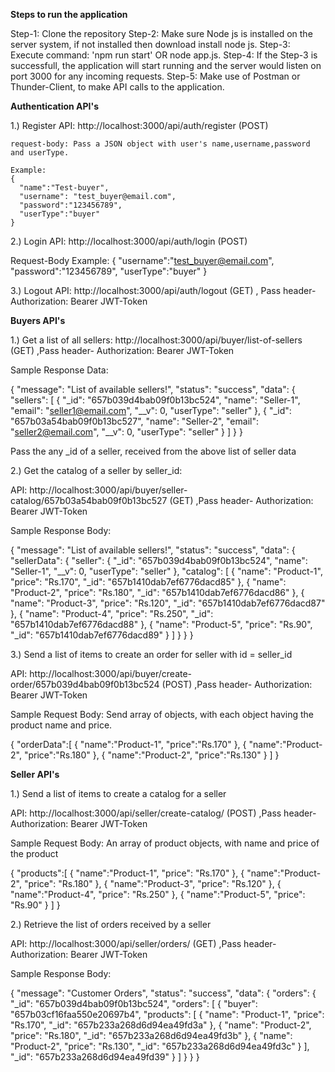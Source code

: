 **Steps to run the application**

Step-1: Clone the repository
Step-2: Make sure Node js is installed on the server system, if not installed then download install node js.
Step-3: Execute command: 'npm run start' OR node app.js.
Step-4: If the Step-3 is successfull, the application will start running and the server would listen on port 3000 for any incoming requests.
Step-5: Make use of Postman or Thunder-Client, to make API calls to the application.

**Authentication API's**

1.) Register API: http://localhost:3000/api/auth/register  (POST)

    request-body: Pass a JSON object with user's name,username,password and userType.

    Example: 
    {
      "name":"Test-buyer",
      "username": "test_buyer@email.com",
      "password":"123456789",
      "userType":"buyer"
    }

2.) Login API: http://localhost:3000/api/auth/login  (POST)

  Request-Body Example:
  {
    "username":"test_buyer@email.com",
    "password":"123456789",
    "userType":"buyer"
  }

3.) Logout API: http://localhost:3000/api/auth/logout (GET)   , Pass header- Authorization: Bearer JWT-Token

**Buyers API's**

1.) Get a list of all sellers: http://localhost:3000/api/buyer/list-of-sellers  (GET)  ,Pass header- Authorization: Bearer JWT-Token

Sample Response Data:

{
  "message": "List of available sellers!",
  "status": "success",
  "data": {
    "sellers": [
      {
        "_id": "657b039d4bab09f0b13bc524",
        "name": "Seller-1",
        "email": "seller1@email.com",
        "__v": 0,
        "userType": "seller"
      },
      {
        "_id": "657b03a54bab09f0b13bc527",
        "name": "Seller-2",
        "email": "seller2@email.com",
        "__v": 0,
        "userType": "seller"
      }
    ]
  }
}

Pass the any _id of a seller, received from the above list of seller data

2.) Get the catalog of a seller by seller_id:  

API: http://localhost:3000/api/buyer/seller-catalog/657b03a54bab09f0b13bc527   (GET)  ,Pass header- Authorization: Bearer JWT-Token

Sample Response Body:

{
  "message": "List of available sellers!",
  "status": "success",
  "data": {
    "sellerData": {
      "seller": {
        "_id": "657b039d4bab09f0b13bc524",
        "name": "Seller-1",
        "__v": 0,
        "userType": "seller"
      },
      "catalog": [
        {
          "name": "Product-1",
          "price": "Rs.170",
          "_id": "657b1410dab7ef6776dacd85"
        },
        {
          "name": "Product-2",
          "price": "Rs.180",
          "_id": "657b1410dab7ef6776dacd86"
        },
        {
          "name": "Product-3",
          "price": "Rs.120",
          "_id": "657b1410dab7ef6776dacd87"
        },
        {
          "name": "Product-4",
          "price": "Rs.250",
          "_id": "657b1410dab7ef6776dacd88"
        },
        {
          "name": "Product-5",
          "price": "Rs.90",
          "_id": "657b1410dab7ef6776dacd89"
        }
      ]
    }
  }
}

3.) Send a list of items to create an order for seller with id = seller_id

API: http://localhost:3000/api/buyer/create-order/657b039d4bab09f0b13bc524  (POST)  ,Pass header- Authorization: Bearer JWT-Token

Sample Request Body: Send array of objects, with each object having the product name and price.

{
  "orderData":[
    {
      "name":"Product-1",
      "price":"Rs.170"
    },
    {
      "name":"Product-2",
      "price":"Rs.180"
    },
    {
      "name":"Product-2",
      "price":"Rs.130"
    }
  ]
}

**Seller API's**

1.) Send a list of items to create a catalog for a seller

API: http://localhost:3000/api/seller/create-catalog/  (POST)  ,Pass header- Authorization: Bearer JWT-Token

Sample Request Body: An array of product objects, with name and price of the product

{
  "products":[
    {
      "name":"Product-1",
      "price": "Rs.170"
    },
    {
      "name":"Product-2",
      "price": "Rs.180"
    },
    {
      "name":"Product-3",
      "price": "Rs.120"
    },
    {
      "name":"Product-4",
      "price": "Rs.250"
    },
    {
      "name":"Product-5",
      "price": "Rs.90"
    }
  ]
}

2.) Retrieve the list of orders received by a seller 

API: http://localhost:3000/api/seller/orders/   (GET)  ,Pass header- Authorization: Bearer JWT-Token

Sample Response Body:

{
  "message": "Customer Orders",
  "status": "success",
  "data": {
    "orders": {
      "_id": "657b039d4bab09f0b13bc524",
      "orders": [
        {
          "buyer": "657b03cf16faa550e20697b4",
          "products": [
            {
              "name": "Product-1",
              "price": "Rs.170",
              "_id": "657b233a268d6d94ea49fd3a"
            },
            {
              "name": "Product-2",
              "price": "Rs.180",
              "_id": "657b233a268d6d94ea49fd3b"
            },
            {
              "name": "Product-2",
              "price": "Rs.130",
              "_id": "657b233a268d6d94ea49fd3c"
            }
          ],
          "_id": "657b233a268d6d94ea49fd39"
        }
      ]
    }
  }
}

